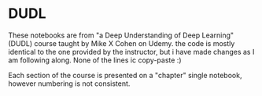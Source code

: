 # DUDL

These notebooks are from "a Deep Understanding of Deep Learning" (DUDL) course taught by Mike X Cohen on Udemy. the code is mostly identical to the one provided by the instructor, but i have made changes as I am following along. None of the lines ic copy-paste :)

Each section of the course is presented on a "chapter" single notebook, however numbering is not consistent.
